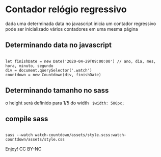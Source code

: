 # Contador relógio regressivo
dada uma determinada data no javascript inicia um contador regressivo
pode ser inicializado vários contadores em uma mesma página

## Determinando data no javascript
<code>
let finishDate = new Date('2020-04-29T09:00:00') // ano, dia, mes, hora, minuto, segundo
div = document.querySelector('.watch')
countdown = new Countdown(div, finishDate)
</code>

## Determinando tamanho no sass
o height será definido para 1/5 do width
<code>
$width: 500px;
</code>

## compile sass
<code>
sass --watch watch-countdown/assets/style.scss:watch-countdown/assets/style.css
</code>

Enjoy!
CC BY-NC